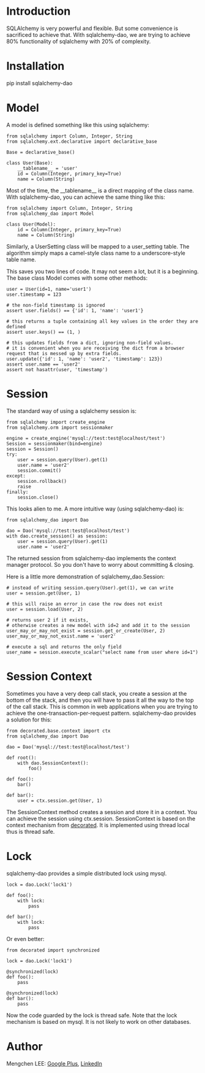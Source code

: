 Introduction
============

SQLAlchemy is very powerful and flexible.
But some convenience is sacrificed to achieve that.
With sqlalchemy-dao, we are trying to achieve 80% functionality of sqlalchemy with 20% of complexity.

Installation
============

pip install sqlalchemy-dao

Model
=====

A model is defined something like this using sqlalchemy:

	from sqlalchemy import Column, Integer, String
	from sqlalchemy.ext.declarative import declarative_base
	
	Base = declarative_base()
	
	class User(Base):
		__tablename__ = 'user'
		id = Column(Integer, primary_key=True)
		name = Column(String)
		
Most of the time, the \_\_tablename\_\_ is a direct mapping of the class name.
With sqlalchemy-dao, you can achieve the same thing like this:

	from sqlalchemy import Column, Integer, String
	from sqlalchemy_dao import Model
	
	class User(Model):
		id = Column(Integer, primary_key=True)
		name = Column(String)
		
Similarly, a UserSetting class will be mapped to a user_setting table.
The algorithm simply maps a camel-style class name to a underscore-style table name.

This saves you two lines of code. It may not seem a lot, but it is a beginning.
The base class Model comes with some other methods:

	user = User(id=1, name='user1')
	user.timestamp = 123
	
	# the non-field timestamp is ignored
	assert user.fields() == {'id': 1, 'name': 'user1'}
	
	# this returns a tuple containing all key values in the order they are defined
	assert user.keys() == (1, )
	
	# this updates fields from a dict, ignoring non-field values.
	# it is convenient when you are receiving the dict from a browser request that is messed up by extra fields.
	user.update({'id': 1, 'name': 'user2', 'timestamp': 123})
	assert user.name == 'user2'
	assert not hasattr(user, 'timestamp')

Session
=======

The standard way of using a sqlalchemy session is:

	from sqlalchemy import create_engine
	from sqlalchemy.orm import sessionmaker
	
	engine = create_engine('mysql://test:test@localhost/test')
	Session = sessionmaker(bind=engine)
	session = Session()
	try:
		user = session.query(User).get(1)
		user.name = 'user2'
		session.commit()
	except:
		session.rollback()
		raise
	finally:
		session.close()
	
This looks alien to me. A more intuitive way (using sqlalchemy-dao) is:

	from sqlalchemy_dao import Dao
	
	dao = Dao('mysql://test:test@localhost/test')
	with dao.create_session() as session:
		user = session.query(User).get(1)
		user.name = 'user2'
	
The returned session from sqlalchemy-dao implements the context manager protocol.
So you don't have to worry about committing & closing.

Here is a little more demonstration of sqlalchemy_dao.Session:

	# instead of writing session.query(User).get(1), we can write
	user = session.get(User, 1)
	
	# this will raise an error in case the row does not exist
	user = session.load(User, 2)
	
	# returns user 2 if it exists,
	# otherwise creates a new model with id=2 and add it to the session
	user_may_or_may_not_exist = session.get_or_create(User, 2)
	user_may_or_may_not_exist.name = 'user2'
	
	# execute a sql and returns the only field
	user_name = session.execute_scalar("select name from user where id=1")

Session Context
===============

Sometimes you have a very deep call stack, you create a session at the bottom of the stack,
and then you will have to pass it all the way to the top of the call stack.
This is common in web applications when you are trying to achieve the one-transaction-per-request pattern.
sqlalchemy-dao provides a solution for this:

	from decorated.base.context import ctx
	from sqlalchemy_dao import Dao
	
	dao = Dao('mysql://test:test@localhost/test')
	
	def root():
		with dao.SessionContext():
			foo()
		
	def foo():
		bar()
		
	def bar():
		user = ctx.session.get(User, 1)
		
The SessionContext method creates a session and store it in a context.
You can achieve the session using ctx.session.
SessionContext is based on the context mechanism from <a href="https://www.github.com/CooledCoffee/decorated/" target="_blank">decorated</a>.
It is implemented using thread local thus is thread safe.

Lock
====

sqlalchemy-dao provides a simple distributed lock using mysql.

	lock = dao.Lock('lock1')
	
	def foo():
		with lock:
			pass
			
	def bar():
		with lock:
			pass
			
Or even better:

	from decorated import synchronized
	
	lock = dao.Lock('lock1')
	
	@synchronized(lock)
	def foo():
		pass
		
	@synchronized(lock)
	def bar():
		pass
		
Now the code guarded by the lock is thread safe. Note that the lock mechanism is based on mysql.
It is not likely to work on other databases.

Author
======

Mengchen LEE: <a href="https://plus.google.com/117704742936410336204" target="_blank">Google Plus</a>, <a href="https://cn.linkedin.com/pub/mengchen-lee/30/8/23a" target="_blank">LinkedIn</a>
